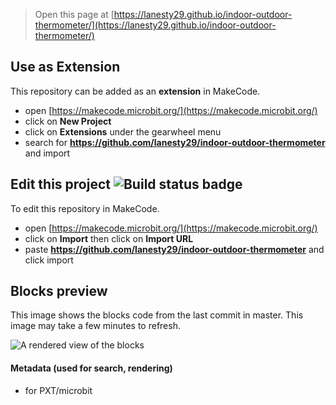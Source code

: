 
> Open this page at [https://lanesty29.github.io/indoor-outdoor-thermometer/](https://lanesty29.github.io/indoor-outdoor-thermometer/)

## Use as Extension

This repository can be added as an **extension** in MakeCode.

* open [https://makecode.microbit.org/](https://makecode.microbit.org/)
* click on **New Project**
* click on **Extensions** under the gearwheel menu
* search for **https://github.com/lanesty29/indoor-outdoor-thermometer** and import

## Edit this project ![Build status badge](https://github.com/lanesty29/indoor-outdoor-thermometer/workflows/MakeCode/badge.svg)

To edit this repository in MakeCode.

* open [https://makecode.microbit.org/](https://makecode.microbit.org/)
* click on **Import** then click on **Import URL**
* paste **https://github.com/lanesty29/indoor-outdoor-thermometer** and click import

## Blocks preview

This image shows the blocks code from the last commit in master.
This image may take a few minutes to refresh.

![A rendered view of the blocks](https://github.com/lanesty29/indoor-outdoor-thermometer/raw/master/.github/makecode/blocks.png)

#### Metadata (used for search, rendering)

* for PXT/microbit
<script src="https://makecode.com/gh-pages-embed.js"></script><script>makeCodeRender("{{ site.makecode.home_url }}", "{{ site.github.owner_name }}/{{ site.github.repository_name }}");</script>
